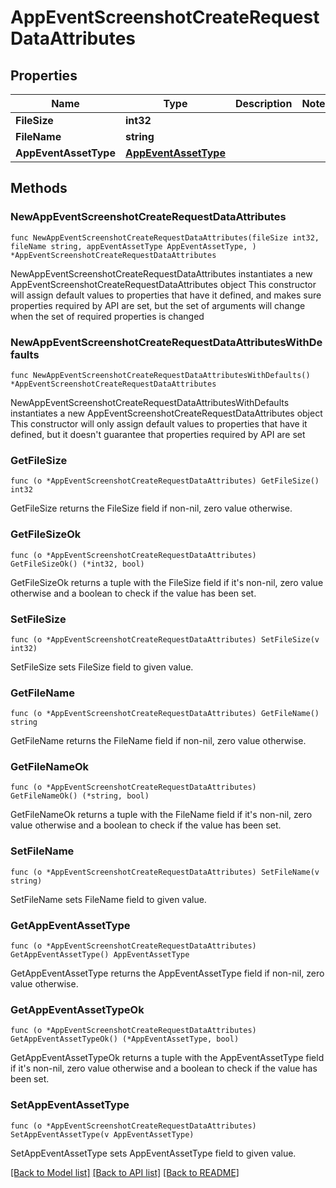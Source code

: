 # AppEventScreenshotCreateRequestDataAttributes

## Properties

Name | Type | Description | Notes
------------ | ------------- | ------------- | -------------
**FileSize** | **int32** |  | 
**FileName** | **string** |  | 
**AppEventAssetType** | [**AppEventAssetType**](AppEventAssetType.md) |  | 

## Methods

### NewAppEventScreenshotCreateRequestDataAttributes

`func NewAppEventScreenshotCreateRequestDataAttributes(fileSize int32, fileName string, appEventAssetType AppEventAssetType, ) *AppEventScreenshotCreateRequestDataAttributes`

NewAppEventScreenshotCreateRequestDataAttributes instantiates a new AppEventScreenshotCreateRequestDataAttributes object
This constructor will assign default values to properties that have it defined,
and makes sure properties required by API are set, but the set of arguments
will change when the set of required properties is changed

### NewAppEventScreenshotCreateRequestDataAttributesWithDefaults

`func NewAppEventScreenshotCreateRequestDataAttributesWithDefaults() *AppEventScreenshotCreateRequestDataAttributes`

NewAppEventScreenshotCreateRequestDataAttributesWithDefaults instantiates a new AppEventScreenshotCreateRequestDataAttributes object
This constructor will only assign default values to properties that have it defined,
but it doesn't guarantee that properties required by API are set

### GetFileSize

`func (o *AppEventScreenshotCreateRequestDataAttributes) GetFileSize() int32`

GetFileSize returns the FileSize field if non-nil, zero value otherwise.

### GetFileSizeOk

`func (o *AppEventScreenshotCreateRequestDataAttributes) GetFileSizeOk() (*int32, bool)`

GetFileSizeOk returns a tuple with the FileSize field if it's non-nil, zero value otherwise
and a boolean to check if the value has been set.

### SetFileSize

`func (o *AppEventScreenshotCreateRequestDataAttributes) SetFileSize(v int32)`

SetFileSize sets FileSize field to given value.


### GetFileName

`func (o *AppEventScreenshotCreateRequestDataAttributes) GetFileName() string`

GetFileName returns the FileName field if non-nil, zero value otherwise.

### GetFileNameOk

`func (o *AppEventScreenshotCreateRequestDataAttributes) GetFileNameOk() (*string, bool)`

GetFileNameOk returns a tuple with the FileName field if it's non-nil, zero value otherwise
and a boolean to check if the value has been set.

### SetFileName

`func (o *AppEventScreenshotCreateRequestDataAttributes) SetFileName(v string)`

SetFileName sets FileName field to given value.


### GetAppEventAssetType

`func (o *AppEventScreenshotCreateRequestDataAttributes) GetAppEventAssetType() AppEventAssetType`

GetAppEventAssetType returns the AppEventAssetType field if non-nil, zero value otherwise.

### GetAppEventAssetTypeOk

`func (o *AppEventScreenshotCreateRequestDataAttributes) GetAppEventAssetTypeOk() (*AppEventAssetType, bool)`

GetAppEventAssetTypeOk returns a tuple with the AppEventAssetType field if it's non-nil, zero value otherwise
and a boolean to check if the value has been set.

### SetAppEventAssetType

`func (o *AppEventScreenshotCreateRequestDataAttributes) SetAppEventAssetType(v AppEventAssetType)`

SetAppEventAssetType sets AppEventAssetType field to given value.



[[Back to Model list]](../README.md#documentation-for-models) [[Back to API list]](../README.md#documentation-for-api-endpoints) [[Back to README]](../README.md)


